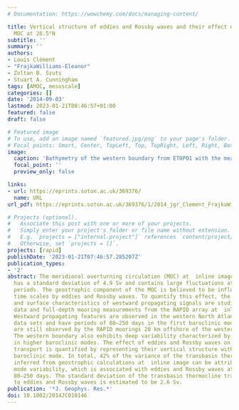 ```yaml
---
# Documentation: https://wowchemy.com/docs/managing-content/

title: Vertical structure of eddies and Rossby waves and their effect on the Atlantic
  MOC at 26.5°N
subtitle: ''
summary: ''
authors:
- Louis Clément
- "FrajkaWilliams-Eleanor"
- Zoltan B. Szuts
- Stuart A. Cunningham
tags: [AMOC, mesoscale]
categories: []
date: '2014-09-03'
lastmod: 2023-01-21T08:46:57+01:00
featured: false
draft: false

# Featured image
# To use, add an image named `featured.jpg/png` to your page's folder.
# Focal points: Smart, Center, TopLeft, Top, TopRight, Left, Right, BottomLeft, Bottom, BottomRight.
image:
  caption: 'Bathymetry of the western boundary from ETOPO1 with the mean velocity (colors) from current meter arrays between 1986 and 1997 as described in Bryden et al. [2005a] and mean isotherms (black lines) from the RAPID array between 2004 and 2011. The three moorings of the boundary array Wb2, Wb3, and Wb5 are indicated with their mean buoyancy frequency profiles (green) and the modal structure of the first three baroclinic modes of isopycnal displacements (black).'
  focal_point: ''
  preview_only: false

links:
- url: https://eprints.soton.ac.uk/369376/
  name: URL
url_pdf: https://eprints.soton.ac.uk/369376/1/2014_jgr_Clement_FrajkaWilliams_etal_Eddies_and_RossbyWaves_AMOC-finalpub.pdf

# Projects (optional).
#   Associate this post with one or more of your projects.
#   Simply enter your project's folder or file name without extension.
#   E.g. `projects = ["internal-project"]` references `content/project/deep-learning/index.md`.
#   Otherwise, set `projects = []`.
projects: [rapid]
publishDate: '2023-01-21T07:46:57.285207Z'
publication_types:
- '2'
abstract: The meridional overturning circulation (MOC) at  inline image in the Atlantic
  has a standard deviation of 4.9 Sv and contains large fluctuations at subannual
  periods. The geostrophic component of the MOC is believed to be influenced on subannual
  time scales by eddies and Rossby waves. To quantify this effect, the vertical structure
  and surface characteristics of westward propagating signals are studied using altimetric
  data and full-depth mooring measurements from the RAPID array at  inline image.
  Westward propagating features are observed in the western North Atlantic in both
  data sets and have periods of 80–250 days in the first baroclinic mode. These features
  are still observed by the RAPID moorings 20 km offshore of the western boundary.
  The western boundary also exhibits deep variability characterized by enhanced energy
  in higher baroclinic modes. The effect of eddies and Rossby waves on the geostrophic
  transport is quantified by representing their vertical structure with the first
  baroclinic mode. In total, 42% of the variance of the transbasin thermocline transport
  inferred from geostrophic calculations at  inline image can be attributed to first
  mode variability, which is associated with eddies and Rossby waves at periods of
  80–250 days. The standard deviation of the transbasin thermocline transport due
  to eddies and Rossby waves is estimated to be 2.6 Sv.
publication: '*J. Geophys. Res.*'
doi: 10.1002/2014JC010146
---
```

